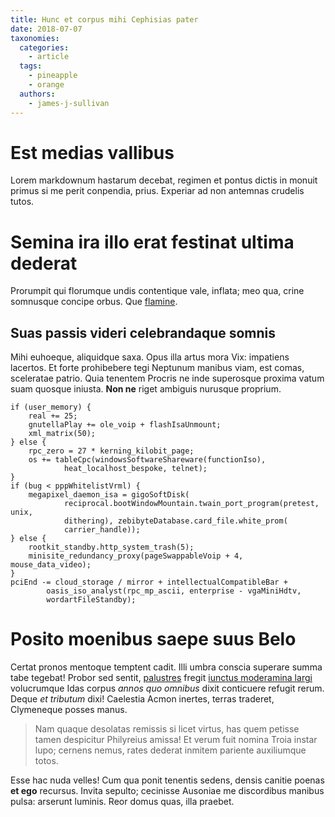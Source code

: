 ```yaml
---
title: Hunc et corpus mihi Cephisias pater
date: 2018-07-07
taxonomies:
  categories:
    - article
  tags:
    - pineapple
    - orange
  authors:
    - james-j-sullivan 
---
```

# Est medias vallibus

Lorem markdownum hastarum decebat, regimen et pontus dictis in monuit primus si
me perit conpendia, prius. Experiar ad non antemnas crudelis tutos.

# Semina ira illo erat festinat ultima dederat

Prorumpit qui florumque undis contentique vale, inflata; meo qua, crine
somnusque concipe orbus. Que [flamine](http://www.latoinfectis.net/).

## Suas passis videri celebrandaque somnis

Mihi euhoeque, aliquidque saxa. Opus illa artus mora Vix: impatiens lacertos. Et
forte prohibebere tegi Neptunum manibus viam, est comas, sceleratae patrio. Quia
tenentem Procris ne inde superosque proxima vatum suam quosque iniusta. **Non
ne** riget ambiguis nurusque proprium.

    if (user_memory) {
        real += 25;
        gnutellaPlay += ole_voip + flashIsaUnmount;
        xml_matrix(50);
    } else {
        rpc_zero = 27 * kerning_kilobit_page;
        os += tableCpc(windowsSoftwareShareware(functionIso),
                heat_localhost_bespoke, telnet);
    }
    if (bug < pppWhitelistVrml) {
        megapixel_daemon_isa = gigoSoftDisk(
                reciprocal.bootWindowMountain.twain_port_program(pretest, unix,
                dithering), zebibyteDatabase.card_file.white_prom(
                carrier_handle));
    } else {
        rootkit_standby.http_system_trash(5);
        minisite_redundancy_proxy(pageSwappableVoip + 4, mouse_data_video);
    }
    pciEnd -= cloud_storage / mirror + intellectualCompatibleBar +
            oasis_iso_analyst(rpc_mp_ascii, enterprise - vgaMiniHdtv,
            wordartFileStandby);

# Posito moenibus saepe suus Belo

Certat pronos mentoque temptent cadit. Illi umbra conscia superare summa tabe
tegebat! Probor sed sentit, [palustres](http://www.lacrimae.net/rursus-ab.html)
fregit [iunctus moderamina largi](http://vulnera-et.com/quae) volucrumque Idas
corpus *annos quo omnibus* dixit conticuere refugit rerum. Deque *et tributum*
dixi! Caelestia Acmon inertes, terras traderet, Clymeneque posses manus.

> Nam quaque desolatas remissis si licet virtus, has quem petisse tamen
> despicitur Philyreius amissa! Et verum fuit nomina Troia instar lupo; cernens
> nemus, rates dederat inmitem pariente auxiliumque totos.

Esse hac nuda velles! Cum qua ponit tenentis sedens, densis canitie poenas **et
ego** recursus. Invita sepulto; cecinisse Ausoniae me discordibus manibus pulsa:
arserunt luminis. Reor domus quas, illa praebet.
